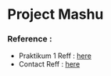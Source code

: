# Project Mashu

### Reference :
- Praktikum 1 Reff : [here](https://www.freecodecamp.org/news/feature-engineering-and-feature-selection-for-beginners/)
- Contact Reff : [here](https://www.youtube.com/watch?v=I4LW6U6pzOc&list=PL-CtdCApEFH_HY6bL3JER8WJOxz1nb3_H&index=43)
